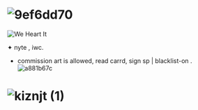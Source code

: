 # ![9ef6dd70](https://github.com/user-attachments/assets/de37a025-ba4c-4c9c-95f5-c8c8fb9c8455)

![We Heart It](https://github.com/user-attachments/assets/75f882df-af3c-4c7e-b466-2b5c564c4fa1)
         
✦ nyte , iwc. 
- commission art is allowed, read carrd, sign sp | blacklist-on . ![a881b67c](https://github.com/user-attachments/assets/59428907-23fe-4eae-8559-9515c592a9d2)

#     ![kiznjt (1)](https://github.com/user-attachments/assets/4dde3311-bfcf-46a3-9271-dbaf585a97d6)
